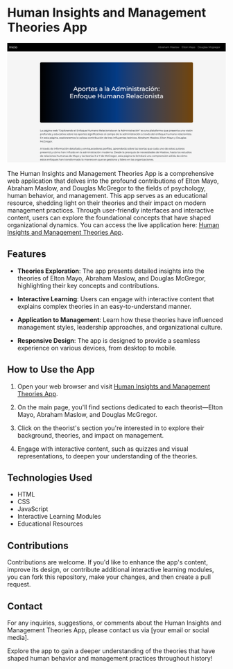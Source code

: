 # Human Insights and Management Theories App

![Human Insights and Management Theories App](src/assets/captura.png)

The Human Insights and Management Theories App is a comprehensive web application that delves into the profound contributions of Elton Mayo, Abraham Maslow, and Douglas McGregor to the fields of psychology, human behavior, and management. This app serves as an educational resource, shedding light on their theories and their impact on modern management practices. Through user-friendly interfaces and interactive content, users can explore the foundational concepts that have shaped organizational dynamics. You can access the live application here: [Human Insights and Management Theories App](administracion-enfoque-humanista.netlify.app).

## Features

- **Theories Exploration**: The app presents detailed insights into the theories of Elton Mayo, Abraham Maslow, and Douglas McGregor, highlighting their key concepts and contributions.

- **Interactive Learning**: Users can engage with interactive content that explains complex theories in an easy-to-understand manner.

- **Application to Management**: Learn how these theories have influenced management styles, leadership approaches, and organizational culture.

- **Responsive Design**: The app is designed to provide a seamless experience on various devices, from desktop to mobile.

## How to Use the App

1. Open your web browser and visit [Human Insights and Management Theories App](https://human-insights-app.netlify.app).

2. On the main page, you'll find sections dedicated to each theorist—Elton Mayo, Abraham Maslow, and Douglas McGregor.

3. Click on the theorist's section you're interested in to explore their background, theories, and impact on management.

4. Engage with interactive content, such as quizzes and visual representations, to deepen your understanding of the theories.

## Technologies Used

- HTML
- CSS
- JavaScript
- Interactive Learning Modules
- Educational Resources

## Contributions

Contributions are welcome. If you'd like to enhance the app's content, improve its design, or contribute additional interactive learning modules, you can fork this repository, make your changes, and then create a pull request.

## Contact

For any inquiries, suggestions, or comments about the Human Insights and Management Theories App, please contact us via [your email or social media].

Explore the app to gain a deeper understanding of the theories that have shaped human behavior and management practices throughout history!

